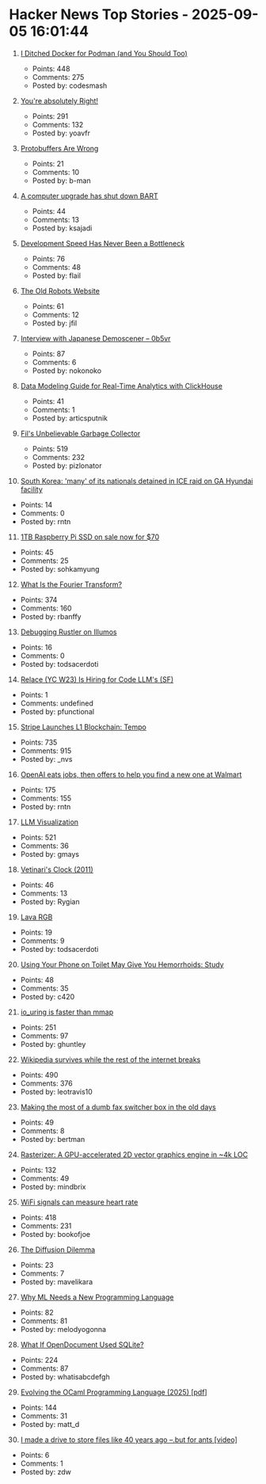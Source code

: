# Hacker News Top Stories - 2025-09-05 16:01:44

1. [I Ditched Docker for Podman (and You Should Too)](https://codesmash.dev/why-i-ditched-docker-for-podman-and-you-should-too)
   - Points: 448
   - Comments: 275
   - Posted by: codesmash

2. [You're absolutely Right!](https://absolutelyright.lol/)
   - Points: 291
   - Comments: 132
   - Posted by: yoavfr

3. [Protobuffers Are Wrong](https://reasonablypolymorphic.com/blog/protos-are-wrong/)
   - Points: 21
   - Comments: 10
   - Posted by: b-man

4. [A computer upgrade has shut down BART](https://www.bart.gov/news/articles/2025/news20250905)
   - Points: 44
   - Comments: 13
   - Posted by: ksajadi

5. [Development Speed Has Never Been a Bottleneck](https://pawelbrodzinski.substack.com/p/development-speed-is-not-a-bottleneck)
   - Points: 76
   - Comments: 48
   - Posted by: flail

6. [The Old Robots Website](https://www.theoldrobots.com/index2.html)
   - Points: 61
   - Comments: 12
   - Posted by: jfil

7. [Interview with Japanese Demoscener – 0b5vr](https://6octaves.com/2025/09/interview-with-demoscener-0b5vr.html)
   - Points: 87
   - Comments: 6
   - Posted by: nokonoko

8. [Data Modeling Guide for Real-Time Analytics with ClickHouse](https://www.ssp.sh/blog/practical-data-modeling-clickhouse/)
   - Points: 41
   - Comments: 1
   - Posted by: articsputnik

9. [Fil's Unbelievable Garbage Collector](https://fil-c.org/fugc)
   - Points: 519
   - Comments: 232
   - Posted by: pizlonator

10. [South Korea: 'many' of its nationals detained in ICE raid on GA Hyundai facility](https://www.nbcnews.com/news/us-news/ice-hyundai-plant-georgia-enforcement-action-rcna229148)
   - Points: 14
   - Comments: 0
   - Posted by: rntn

11. [1TB Raspberry Pi SSD on sale now for $70](https://www.raspberrypi.com/news/1tb-raspberry-pi-ssd-on-sale-now-for-70/)
   - Points: 45
   - Comments: 25
   - Posted by: sohkamyung

12. [What Is the Fourier Transform?](https://www.quantamagazine.org/what-is-the-fourier-transform-20250903/)
   - Points: 374
   - Comments: 160
   - Posted by: rbanffy

13. [Debugging Rustler on Illumos](https://system-illumination.org/01-rustler.html)
   - Points: 16
   - Comments: 0
   - Posted by: todsacerdoti

14. [Relace (YC W23) Is Hiring for Code LLM's (SF)](undefined)
   - Points: 1
   - Comments: undefined
   - Posted by: pfunctional

15. [Stripe Launches L1 Blockchain: Tempo](https://tempo.xyz)
   - Points: 735
   - Comments: 915
   - Posted by: _nvs

16. [OpenAI eats jobs, then offers to help you find a new one at Walmart](https://www.theregister.com/2025/09/05/openai_jobs_board/)
   - Points: 175
   - Comments: 155
   - Posted by: rntn

17. [LLM Visualization](https://bbycroft.net/llm)
   - Points: 521
   - Comments: 36
   - Posted by: gmays

18. [Vetinari's Clock (2011)](https://www.waitingforfriday.com/?p=264)
   - Points: 46
   - Comments: 13
   - Posted by: Rygian

19. [Lava RGB](https://amaiorano.io/2025/09/03/lava-rgb.html)
   - Points: 19
   - Comments: 9
   - Posted by: todsacerdoti

20. [Using Your Phone on Toilet May Give You Hemorrhoids: Study](https://www.nbcnews.com/health/health-news/phone-use-hemorrhoids-bathroom-social-media-scrolling-rcna228080)
   - Points: 48
   - Comments: 35
   - Posted by: c420

21. [io_uring is faster than mmap](https://www.bitflux.ai/blog/memory-is-slow-part2/)
   - Points: 251
   - Comments: 97
   - Posted by: ghuntley

22. [Wikipedia survives while the rest of the internet breaks](https://www.theverge.com/cs/features/717322/wikipedia-attacks-neutrality-history-jimmy-wales)
   - Points: 490
   - Comments: 376
   - Posted by: leotravis10

23. [Making the most of a dumb fax switcher box in the old days](https://rachelbythebay.com/w/2025/09/01/fax/)
   - Points: 49
   - Comments: 8
   - Posted by: bertman

24. [Rasterizer: A GPU-accelerated 2D vector graphics engine in ~4k LOC](https://github.com/mindbrix/Rasterizer)
   - Points: 132
   - Comments: 49
   - Posted by: mindbrix

25. [WiFi signals can measure heart rate](https://news.ucsc.edu/2025/09/pulse-fi-wifi-heart-rate/)
   - Points: 418
   - Comments: 231
   - Posted by: bookofjoe

26. [The Diffusion Dilemma](https://arenamag.com/articles/the-diffusion-dilemma)
   - Points: 23
   - Comments: 7
   - Posted by: mavelikara

27. [Why ML Needs a New Programming Language](https://signalsandthreads.com/why-ml-needs-a-new-programming-language/)
   - Points: 82
   - Comments: 81
   - Posted by: melodyogonna

28. [What If OpenDocument Used SQLite?](https://www.sqlite.org/affcase1.html)
   - Points: 224
   - Comments: 87
   - Posted by: whatisabcdefgh

29. [Evolving the OCaml Programming Language (2025) [pdf]](https://kcsrk.info/slides/Evolution_Ashoka_2025.pdf)
   - Points: 144
   - Comments: 31
   - Posted by: matt_d

30. [I made a drive to store files like 40 years ago –.but for ants [video]](https://www.youtube.com/watch?v=GQwTPH67YqY)
   - Points: 6
   - Comments: 1
   - Posted by: zdw

